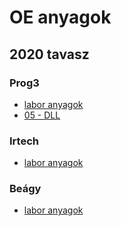 # OE anyagok

## 2020 tavasz

### Prog3

- [labor anyagok](https://github.com/dosabalint/oe-prog3-2020-1)
- [05 - DLL](https://github.com/dosabalint/oe-prog3-lab-csharp-05)

### Irtech

- [labor anyagok](https://github.com/dosabalint/oe-irtech-2020-1)

### Beágy

- [labor anyagok](https://github.com/dosabalint/oe-beagy-2020-1)
